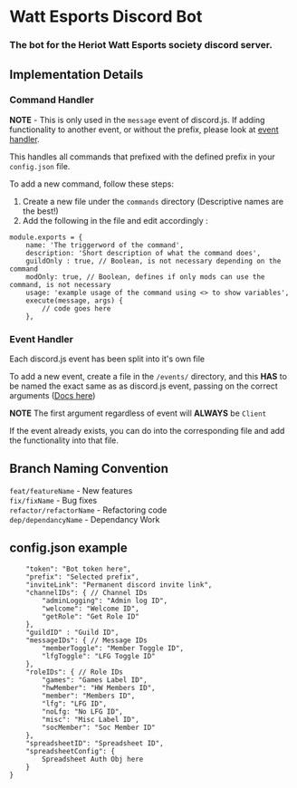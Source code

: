 # Watt Esports Discord Bot

### The bot for the Heriot Watt Esports society discord server.

## Implementation Details

### Command Handler

**NOTE** - This is only used in the `message` event of discord.js. If adding functionality to another event, or without the prefix, please look at [event handler](#event-handler).

This handles all commands that prefixed with the defined prefix in your `config.json` file.

To add a new command, follow these steps: 

1. Create a new file under the `commands` directory (Descriptive names are the best!)
2. Add the following in the file and edit accordingly :
```
module.exports = {
	name: 'The triggerword of the command',
	description: 'Short description of what the command does',
    guildOnly : true, // Boolean, is not necessary depending on the command
	modOnly: true, // Boolean, defines if only mods can use the command, is not necessary
	usage: 'example usage of the command using <> to show variables',
	execute(message, args) {
		// code goes here
	},
```


### Event Handler
Each discord.js event has been split into it's own file

To add a new event, create a file in the `/events/` directory, and this **HAS** to be named the exact same as as discord.js event, passing on the correct arguments ([Docs here](https://discord.js.org/#/docs/main/stable/class/Client))

**NOTE** The first argument regardless of event will **ALWAYS** be `Client`

If the event already exists, you can do into the corresponding file and add the functionality into that file.

## Branch Naming Convention

`feat/featureName` - New features  
`fix/fixName` - Bug fixes  
`refactor/refactorName` - Refactoring code  
`dep/dependancyName` - Dependancy Work  

## config.json example

```{
    "token": "Bot token here",
    "prefix": "Selected prefix",
    "inviteLink": "Permanent discord invite link",
    "channelIDs": { // Channel IDs
        "adminLogging": "Admin log ID",
        "welcome": "Welcome ID",
		"getRole": "Get Role ID"
    },
	"guildID" : "Guild ID",
	"messageIDs": { // Message IDs
		"memberToggle": "Member Toggle ID",
		"lfgToggle": "LFG Toggle ID"
	},
    "roleIDs": { // Role IDs
        "games": "Games Label ID",
		"hwMember": "HW Members ID",
		"member": "Members ID",
		"lfg": "LFG ID",
		"noLfg: "No LFG ID",
        "misc": "Misc Label ID",
        "socMember": "Soc Member ID"
    },
    "spreadsheetID": "Spreadsheet ID",
    "spreadsheetConfig": {
        Spreadsheet Auth Obj here
    }
}
```

